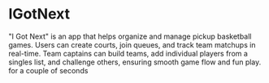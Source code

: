 # IGotNext
"I Got Next" is an app that helps organize and manage pickup basketball games. Users can create courts, join queues, and track team matchups in real-time. Team captains can build teams, add individual players from a singles list, and challenge others, ensuring smooth game flow and fun play. for a couple of seconds
